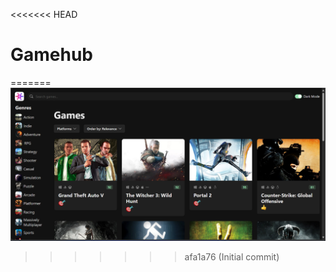 <<<<<<< HEAD
# Gamehub
=======
![alt text](<Screenshot 2024-10-19 233420-1.png>)
>>>>>>> afa1a76 (Initial commit)
